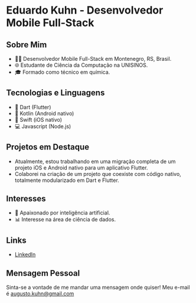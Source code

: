 # Eduardo Kuhn - Desenvolvedor Mobile Full-Stack

## Sobre Mim
- 👨‍💻 Desenvolvedor Mobile Full-Stack em Montenegro, RS, Brasil.
- 🌐 Estudante de Ciência da Computação na UNISINOS.
- 🎓 Formado como técnico em química.

## Tecnologias e Linguagens
- 🚀 Dart (Flutter)
- 📱 Kotlin (Android nativo)
- 🍏 Swift (iOS nativo)
- 💻 Javascript (Node.js)

## Projetos em Destaque
- Atualmente, estou trabalhando em uma migração completa de um projeto iOS e Android nativo para um aplicativo Flutter.
- Colaborei na criação de um projeto que coexiste com código nativo, totalmente modularizado em Dart e Flutter.

## Interesses
- 👾 Apaixonado por inteligência artificial.
- 📊 Interesse na área de ciência de dados.

## Links
- [LinkedIn](https://www.linkedin.com/in/eduardo-kuhn/)

## Mensagem Pessoal
Sinta-se a vontade de me mandar uma mensagem onde quiser! Meu e-mail é augusto.kuhn@gmail.com